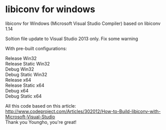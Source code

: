 libiconv for windows
=================

libiconv for Windows (Microsoft Visual Studio Compiler) based on libiconv 1.14

Soltion file update to Visual Studio 2013 only.
Fix some warning 

With pre-built configurations:

Release Win32  
Release Static Win32  
Debug Win32  
Debug Static Win32  
Release x64  
Release Static x64  
Debug x64  
Debug Static x64

All this code based on this article: http://www.codeproject.com/Articles/302012/How-to-Build-libiconv-with-Microsoft-Visual-Studio  
Thank you Youngho, you're great!
